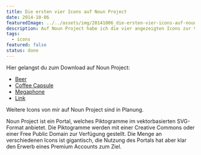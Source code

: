 ```yaml
---
title: Die ersten vier Icons auf Noun Project
date: 2014-10-06
featuredImage: ../../assets/img/20141006_die-ersten-vier-icons-auf-noun-project.png
description: Auf Noun Project habe ich die vier angezeigten Icons zur Verfügung gestellt.
tags:
  - icons
featured: false
status: done
---
```

Hier gelangst du zum Download auf Noun Project:

- [Beer](http://thenounproject.com/term/beer/53973/)
- [Coffee Capsule](http://thenounproject.com/term/coffee-capsule/17251/)
- [Megaphone](http://thenounproject.com/term/megaphone/17250/)
- [Link](http://thenounproject.com/term/link/17247/)

Weitere Icons von mir auf Noun Project sind in Planung.

Noun Project ist ein Portal, welches Piktogramme im vektorbasierten SVG-Format anbietet. Die Piktogramme werden mit einer Creative Commons oder einer Free Public Domain zur Verfügung gestellt. Die Menge an verschiedenen Icons ist gigantisch, die Nutzung des Portals hat aber klar den Erwerb eines Premium Accounts zum Ziel.
